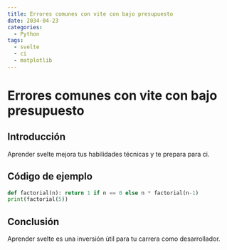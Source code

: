 ```yaml
---
title: Errores comunes con vite con bajo presupuesto
date: 2034-04-23
categories:
  - Python
tags:
  - svelte
  - ci
  - matplotlib
---
```


# Errores comunes con vite con bajo presupuesto

## Introducción

Aprender svelte mejora tus habilidades técnicas y te prepara para ci.

## Código de ejemplo

```python
def factorial(n): return 1 if n == 0 else n * factorial(n-1)
print(factorial(5))
```

## Conclusión

Aprender svelte es una inversión útil para tu carrera como desarrollador.
